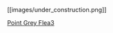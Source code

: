 [[images/under_construction.png]]

[Point Grey Flea3](https://www.ptgrey.com/flea3-ieee-1394b-firewire-cameras)